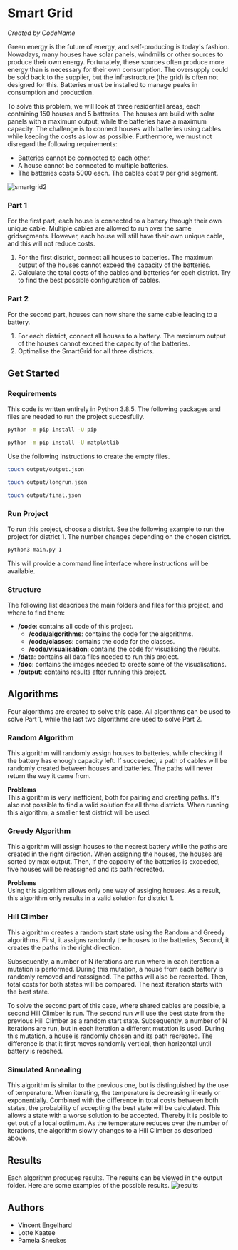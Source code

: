 # Smart Grid
*Created by CodeName*

Green energy is the future of energy, and self-producing is today's fashion. Nowadays, many houses have solar panels, windmills or other sources to produce their own energy. Fortunately, these sources often produce more energy than is necessary for their own consumption. The oversupply could be sold back to the supplier, but the infrastructure (the grid) is often not designed for this. Batteries must be installed to manage peaks in consumption and production.

To solve this problem, we will look at three residential areas, each containing 150 houses and 5 batteries. The houses are build with solar panels with a maximum output, while the batteries have a maximum capacity. The challenge is to connect houses with batteries using cables while keeping the costs as low as possible. Furthermore, we must not disregard the following requirements: 
- Batteries cannot be connected to each other.
- A house cannot be connected to multiple batteries.
- The batteries costs 5000 each. The cables cost 9 per grid segment.

![smartgrid2](https://user-images.githubusercontent.com/78796677/123086901-40712480-d424-11eb-8549-855caa204f57.png)

### Part 1 
For the first part, each house is connected to a battery through their own unique cable. Multiple cables are allowed to run over the same gridsegments. However, each house will still have their own unique cable, and this will not reduce costs.

1. For the first district, connect all houses to batteries. The maximum output of the houses cannot exceed the capacity of the batteries.
2. Calculate the total costs of the cables and batteries for each district. Try to find the best possible configuration of cables. 

### Part 2
For the second part, houses can now share the same cable leading to a battery.

1. For each district, connect all houses to a battery. The maximum output of the houses cannot exceed the capacity of the batteries.
2. Optimalise the SmartGrid for all three districts.

## Get Started

### Requirements
This code is written entirely in Python 3.8.5. The following packages and files are needed to run the project succesfully.

```bash
python -m pip install -U pip
```
```bash
python -m pip install -U matplotlib
```
Use the following instructions to create the empty files.

```bash
touch output/output.json
```
```bash
touch output/longrun.json
```
```bash
touch output/final.json
```

### Run Project
To run this project, choose a district. See the following example to run the project for district 1. The number changes depending on the chosen district.

```bash
python3 main.py 1
```
This will provide a command line interface where instructions will be available.

### Structure  
The following list describes the main folders and files for this project, and where to find them:
- **/code**: contains all code of this project.
    - **/code/algorithms**: contains the code for the algorithms.
    - **/code/classes**: contains the code for the classes.
    - **/code/visualisation**: contains the code for visualising the results.
- **/data**: contains all data files needed to run this project.
- **/doc**: contains the images needed to create some of the visualisations.
- **/output**: contains results after running this project.

## Algorithms
Four algorithms are created to solve this case. All algorithms can be used to solve Part 1, while the last two algorithms are used to solve Part 2.

### Random Algorithm
This algorithm will randomly assign houses to batteries, while checking if the battery has enough capacity left. If succeeded, a path of cables will be randomly created between houses and batteries. The paths will never return the way it came from.

**Problems**  
This algorithm is very inefficient, both for pairing and creating paths. It's also not possible to find a valid solution for all three districts. When running this algorithm, a smaller test district will be used.

### Greedy Algorithm
This algorithm will assign houses to the nearest battery while the paths are created in the right direction. When assigning the houses, the houses are sorted by max output. Then, if the capacity of the batteries is exceeded, five houses will be reassigned and its path recreated.

**Problems**  
Using this algorithm allows only one way of assiging houses. As a result, this algorithm only results in a valid solution for district 1.

### Hill Climber
This algorithm creates a random start state using the Random and Greedy algorithms. First, it assigns randomly the houses to the batteries, Second, it creates the paths in the right direction.

Subsequently, a number of N iterations are run where in each iteration a mutation is performed. During this mutation, a house from each battery is randomly removed and reassigned. The paths will also be recreated. Then, total costs for both states will be compared. The next iteration starts with the best state.

To solve the second part of this case, where shared cables are possible, a second Hill Climber is run. The second run will use the best state from the previous Hill Climber as a random start state. Subsequently, a number of N iterations are run, but in each iteration a different mutation is used. During this mutation, a house is randomly chosen and its path recreated. The difference is that it first moves randomly vertical, then horizontal until battery is reached.

### Simulated Annealing
This algorithm is similar to the previous one, but is distinguished by the use of temperature. When iterating, the temperature is decreasing linearly or exponentially. Combined with the difference in total costs between both states, the probability of accepting the best state will be calculated. This allows a state with a worse solution to be accepted. Thereby it is posible to get out of a local optimum. As the temperature reduces over the number of iterations, the algorithm slowly changes to a Hill Climber as described above.

## Results
Each algorithm produces results. The results can be viewed in the output folder. Here are some examples of the possible results.
![results](https://user-images.githubusercontent.com/78796677/123086627-ee300380-d423-11eb-9d77-fdfe19bf7021.png)


## Authors
- Vincent Engelhard
- Lotte Kaatee
- Pamela Sneekes